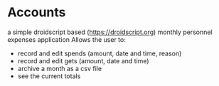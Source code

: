 # Accounts
a simple droidscript based (https://droidscript.org) monthly personnel expenses application
Allows the user to:
- record and edit spends (amount, date and time, reason)
- record and edit gets (amount, date and time)
- archive a month as a csv file
- see the current totals

